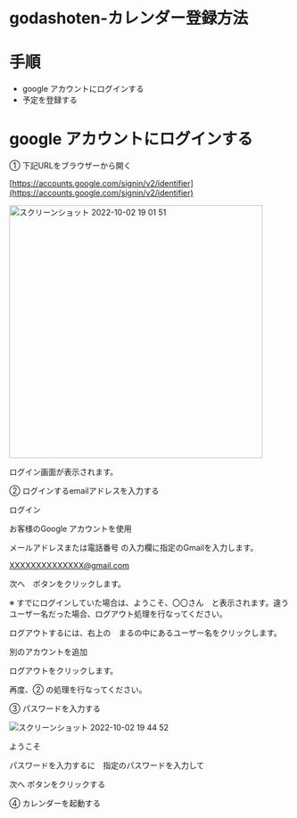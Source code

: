 # godashoten-カレンダー登録方法

# 手順

- google アカウントにログインする
- 予定を登録する

# google アカウントにログインする

① 下記URLをブラウザーから開く

[https://accounts.google.com/signin/v2/identifier](https://accounts.google.com/signin/v2/identifier)  

<img width="454" alt="スクリーンショット 2022-10-02 19 01 51" src="https://user-images.githubusercontent.com/103015617/193448619-cc6bb767-0692-4cea-a030-4096d75b8389.png">

ログイン画面が表示されます。

② ログインするemailアドレスを入力する

ログイン

お客様のGoogle アカウントを使用

メールアドレスまたは電話番号 の入力欄に指定のGmailを入力します。

XXXXXXXXXXXXXX@gmail.com

次へ　ボタンをクリックします。

※ すでにログインしていた場合は、ようこそ、〇〇さん　と表示されます。違うユーザー名だった場合、ログアウト処理を行なってください。

ログアウトするには、右上の　まるの中にあるユーザー名をクリックします。

別のアカウントを追加

ログアウトをクリックします。

再度、② の処理を行なってください。

③ パスワードを入力する

![スクリーンショット 2022-10-02 19 44 52](https://user-images.githubusercontent.com/103015617/193450278-ca7a86d2-efc8-4bf1-8227-80925ab23baf.png)

ようこそ

パスワードを入力するに　指定のパスワードを入力して

次へ ボタンをクリックする

④ カレンダーを起動する













